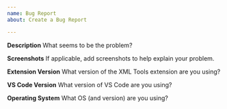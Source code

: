 ```yaml
---
name: Bug Report
about: Create a Bug Report

---
```


**Description**
What seems to be the problem?

**Screenshots**
If applicable, add screenshots to help explain your problem.

**Extension Version**
What version of the XML Tools extension are you using?

**VS Code Version**
What version of VS Code are you using?

**Operating System**
What OS (and version) are you using?
